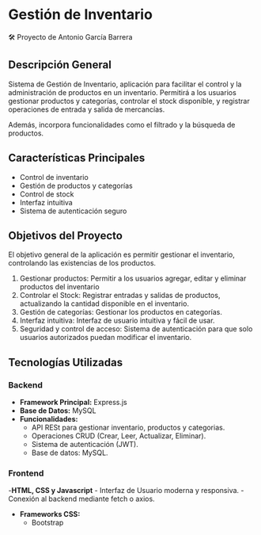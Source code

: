 # Gestión de Inventario
<aside>
🛠️ Proyecto de Antonio García Barrera

</aside>

## Descripción General

Sistema de Gestión de Inventario, aplicación para facilitar el control y la administración de productos en un inventario. Permitirá a los usuarios gestionar productos y categorías, controlar el stock disponible, y registrar operaciones de entrada y salida de mercancías.

Además, incorpora funcionalidades como el filtrado y la búsqueda de productos.

## Características Principales

- Control de inventario
- Gestión de productos y categorías
- Control de stock
- Interfaz intuitiva
- Sistema de autenticación seguro

## Objetivos del Proyecto

El objetivo general de la aplicación es permitir gestionar el inventario, controlando las existencias de los productos.

1. Gestionar productos: Permitir a los usuarios agregar, editar y eliminar productos del inventario
2. Controlar el Stock: Registrar entradas y salidas de productos, actualizando la cantidad disponible en el inventario.
3. Gestión de categorías: Gestionar los productos en categorías.
5. Interfaz intuitiva: Interfaz de usuario intuitiva y fácil de usar.
6. Seguridad y control de acceso: Sistema de autenticación para que solo usuarios autorizados puedan modificar el inventario.

## Tecnologías Utilizadas

### Backend

- **Framework Principal:** Express.js
- **Base de Datos:** MySQL
- **Funcionalidades:**
   - API RESt para gestionar inventario, productos y categorias.
    - Operaciones CRUD (Crear, Leer, Actualizar, Eliminar).
    - Sistema de autenticación (JWT).
    - Base de datos: MySQL.

### Frontend
-**HTML, CSS y Javascript**
    - Interfaz de Usuario moderna y responsiva.
    - Conexión al backend mediante fetch o axios.
    
- **Frameworks CSS:**
    - Bootstrap
    


